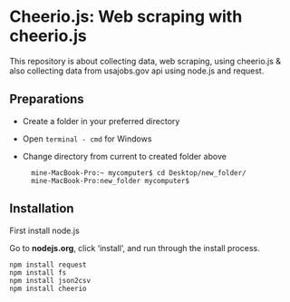 # Cheerio.js: Web scraping with cheerio.js
This repository is about collecting data, web scraping, using cheerio.js &amp; also collecting data from usajobs.gov api using node.js and request. 

## Preparations
* Create a folder in your preferred directory
* Open `terminal - cmd` for Windows 
* Change directory from current to created folder above

		mine-MacBook-Pro:~ mycomputer$ cd Desktop/new_folder/
		mine-MacBook-Pro:new_folder mycomputer$
		
## Installation
First install node.js

Go to **nodejs.org**, click ‘install’, and run through the install process.
	
	npm install request
	npm install fs
	npm install json2csv
	npm install cheerio






